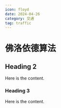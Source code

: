 ```yaml
---
icon: floyd
date: 2024-04-26
category: 交通
tag: traffic
---
```


# 佛洛依德算法

## Heading 2

Here is the content.

### Heading 3

Here is the content.
